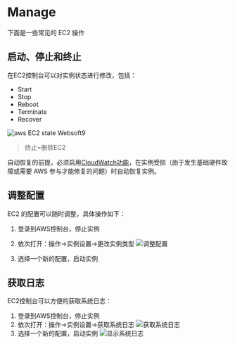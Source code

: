 # Manage

下面是一些常见的 EC2 操作

## 启动、停止和终止

在EC2控制台可以对实例状态进行修改，包括：

- Start
- Stop
- Reboot
- Terminate
- Recover

![aws EC2 state Websoft9](https://libs.websoft9.com/Websoft9/DocsPicture/en/aws/aws-ec2state-websoft9.png)

> 终止=删除EC2

自动恢复的前提，必须启用[CloudWatch功能](https://docs.aws.amazon.com/AWSEC2/latest/UserGuide/ec2-instance-recover.html)，在实例受损（由于发生基础硬件故障或需要 AWS 参与才能修复的问题）时自动恢复实例。

## 调整配置

EC2 的配置可以随时调整，具体操作如下：

1. 登录到AWS控制台，停止实例

2. 依次打开：操作->实例设置->更改实例类型
   ![调整配置](https://libs.websoft9.com/Websoft9/DocsPicture/en/aws/aws-configures-websoft9.png)

3. 选择一个新的配置，启动实例

## 获取日志

EC2控制台可以方便的获取系统日志：

1. 登录到AWS控制台，停止实例
2. 依次打开：操作->实例设置->获取系统日志
   ![获取系统日志](https://libs.websoft9.com/Websoft9/DocsPicture/en/aws/aws-getsyslogs-websoft9.png)
3. 选择一个新的配置，启动实例
   ![显示系统日志](https://libs.websoft9.com/Websoft9/DocsPicture/zh/aws/aws-syslogs-websoft9.png)